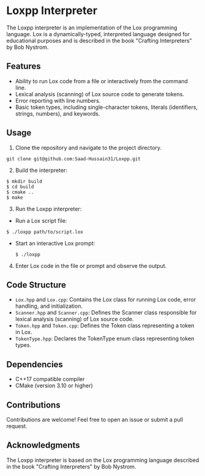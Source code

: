 
# Loxpp Interpreter

The Loxpp interpreter is an implementation of the Lox programming language. Lox is a dynamically-typed, interpreted language designed for educational purposes and is described in the book "Crafting Interpreters" by Bob Nystrom.

## Features

- Ability to run Lox code from a file or interactively from the command line.
- Lexical analysis (scanning) of Lox source code to generate tokens.
- Error reporting with line numbers.
- Basic token types, including single-character tokens, literals (identifiers, strings, numbers), and keywords.

## Usage

1. Clone the repository and navigate to the project directory.
```
git clone git@github.com:Saad-Hussain31/Loxpp.git
```

2. Build the interpreter:

```shell
$ mkdir build
$ cd build
$ cmake ..
$ make

```

3. Run the Loxpp interpreter:

- Run a Lox script file:

```
$ ./loxpp path/to/script.lox
```
- Start an interactive Lox prompt:
  ```
  $ ./loxpp
  ```

4. Enter Lox code in the file or prompt and observe the output.

## Code Structure
- `Lox.hpp` and `Lox.cpp`: Contains the Lox class for running Lox code, error handling, and initialization.
- `Scanner.hpp` and `Scanner.cpp`: Defines the Scanner class responsible for lexical analysis (scanning) of Lox source code.
- `Token.hpp` and `Token.cpp`: Defines the Token class representing a token in Lox.
- `TokenType.hpp`: Declares the TokenType enum class representing token types.


## Dependencies

- C++17 compatible compiler
- CMake (version 3.10 or higher)


## Contributions

Contributions are welcome! Feel free to open an issue or submit a pull request.

## Acknowledgments

The Loxpp interpreter is based on the Lox programming language described in the book "Crafting Interpreters" by Bob Nystrom.